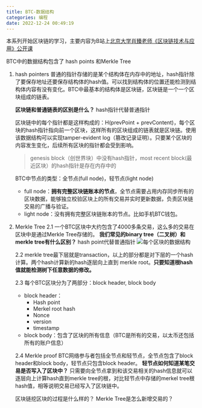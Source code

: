 ```yaml
---
title: BTC-数据结构
categories: 编程
date: 2022-12-24 00:49:19
---
```


本系列开始区块链的学习，主要内容为B站上[北京大学肖臻老师《区块链技术与应用》公开课](https://www.bilibili.com/video/BV1Vt411X7JF?p=1&vd_source=22653c02dfbe0c9c7bb4a200eb87fe4e)

BTC中的数据结构包含了 hash points 和Merkle Tree

1. hash pointers
   普通的指针存储的是某个结构体在内存中的地址，hash指针除了要保存地址还要保存结构体的hash值。可以找到结构体的位置还能检测到结构体内容有没有变化。BTC中最基本的结构体是区块链，区块链是一个一个区块组成的链表。
   
   **区块链和普通链表的区别是什么？** hash指针代替普通指针

   区块链中的每个指针都是这样构成的：H(prevPoint + prevContent)，每个区块的hash指针指向前一个区块，这样所有的区块组成的链表就是区块链。使用该数据结构可以实现tamper-evident log（篡改记录证明）。只要某个区块的内容发生变化，后续所有区块的指针都会受到影响。
   > genesis block（创世界块）中没有hash指针，most recent block(最近区块）的hash指针是存在内存中的

   BTC中节点的类型：全节点(full node)，轻节点(light node)
   - full node：**拥有完整区块链账本的节点**，全节点需要占用内存同步所有的区块数据，能够独立校验区块上的所有交易并实时更新数据，负责区块链交易的广播与验证。
   - light node：没有拥有完整区块链账本的节点。比如手机BTC钱包。

2. Merkle Tree
   2.1 一个BTC区块中大约包含了4000多条交易，这么多的交易在区块中是通过Merkle Tree存储的。
   **我们常见的binary tree（二叉树）和merkle tree有什么区别？** hash point代替普通指针
   ![每个区块的数据结构](./btc.jpg)

   2.2 merkle tree最下层就是transaction，以上的部分都是对下层的一个hash计算。两个hash计算新的hash逐层向上直到 merkle root。**只要知道根hash值就能检测树下任意数据的修改。**

   2.3 每个BTC区块分为了两部分：block header, block body
   - block header：
     - Hash point
     - Merkel root hash
     - Nonce
     - version
     - timestamp
   - block body：包含了区块的所有信息（BTC是所有的交易，以太币还包括所有的账户信息）

   2.4 Merkle proof
      BTC网络参与者包括全节点和轻节点，全节点包含了block header和block body，轻节点只包含block header。
      **轻节点如何知道某笔交易是否写入了区块中？**
     只需要向全节点拿到和该交易相关的hash信息就可以逐层向上计算hash直到merkle tree的根，对比轻节点中存储的merkel tree根hash值，相等说明交易已经写入了区块链中。

   区块链挖区块的过程是什么样的？
   Merkle Tree是怎么新增交易的？